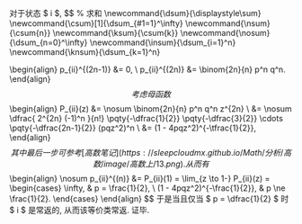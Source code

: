 对于状态 $ i $,
$$
% 求和
\newcommand{\dsum}{\displaystyle\sum}
\newcommand{\csum}[1]{\dsum_{#1=1}^\infty}
\newcommand{\nsum}{\csum{n}}
\newcommand{\ksum}{\csum{k}}
\newcommand{\nosum}{\dsum_{n=0}^\infty}
\newcommand{\insum}{\dsum_{i=1}^n}
\newcommand{\knsum}{\dsum_{k=1}^n}

\begin{align}
p_{ii}^{(2n-1)} &= 0,
\\
p_{ii}^{(2n)} &= \binom{2n}{n} p^n q^n.
\end{align}
$$
考虑母函数
$$
\begin{align}
P_{ii}(z) &= \nosum \binom{2n}{n} p^n q^n z^{2n}
\\
&= \nosum \dfrac{
	2^{2n} (-1)^n
}{n!} \pqty{-\dfrac{1}{2}}
\pqty{-\dfrac{3}{2}} \cdots
\pqty{-\dfrac{2n-1}{2}}
(pqz^2)^n
\\
&= (1 - 4pqz^2)^{-\tfrac{1}{2}},
\end{align}
$$
其中最后一步可参考[高数笔记](https://sleepcloudmx.github.io/Math/分析/高数/image/高数上/13.png). 从而有
$$
\begin{align}
\nosum p_{ii}^{(n)} &= P_{ii}(1)
= \lim_{z \to 1-} P_{ii}(z) = \begin{cases}
	\infty, & p = \frac{1}{2}, \\
	(1 - 4pqz^2)^{-\frac{1}{2}}, & p \ne \frac{1}{2}.
\end{cases}
\end{align}
$$
于是当且仅当 $ p = \dfrac{1}{2} $ 时 $ i $ 是常返的, 从而该等价类常返. 证毕.